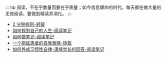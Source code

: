 ::: tip
阅读，不在乎数量而要在乎质量；如今信息爆炸的时代，每天都在做大量的无效阅读，要做到精读并消化。
:::

- [2 分钟规则-转载](/note/read/2020-11-17-2-minute-rule.md)
- [如何规划自己的人生-阅读笔记](/note/read/2020-11-16-how-2-do-life-plan.md)
- [如何做笔记-阅读笔记](/note/read/2020-11-13-how-2-take-notes.md)
- [一个拖延患者的自我救赎-转载](/note/read/2020-10-10-how-2-defeat-procrastination.md)
- [如何养成习惯性自律-潇峰学长的回答-阅读笔记](/note/read/2020-07-27-how-2-develop-habitual-self-discipline.html)
